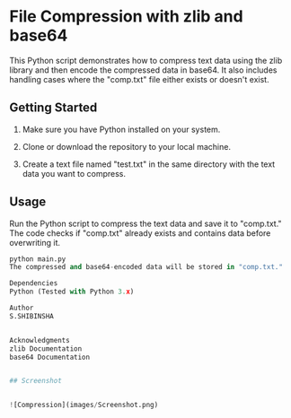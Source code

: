# File Compression with zlib and base64

This Python script demonstrates how to compress text data using the zlib library and then encode the compressed data in base64. It also includes handling cases where the "comp.txt" file either exists or doesn't exist.

## Getting Started

1. Make sure you have Python installed on your system.

2. Clone or download the repository to your local machine.

3. Create a text file named "test.txt" in the same directory with the text data you want to compress.

## Usage

Run the Python script to compress the text data and save it to "comp.txt." The code checks if "comp.txt" already exists and contains data before overwriting it.

```python
python main.py
The compressed and base64-encoded data will be stored in "comp.txt."

Dependencies
Python (Tested with Python 3.x)

Author
S.SHIBINSHA


Acknowledgments
zlib Documentation
base64 Documentation


## Screenshot


![Compression](images/Screenshot.png)